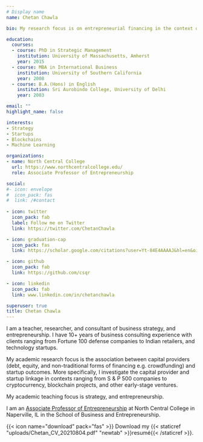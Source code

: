 ```yaml
---
# Display name
name: Chetan Chawla

bio: My research focus is on entrepreneurial financing in the context of blockchain projects.

education:
  courses:
  - course: PhD in Strategic Management
    institution: University of Massachusetts, Amherst
    year: 2015
  - course: MBA in International Business
    institution: University of Southern California
    year: 2008
  - course: B.A.(Hons) in English
    institution: Sri Aurobindo College, University of Delhi
    year: 2003

email: ""
highlight_name: false

interests:
- Strategy
- Startups
- Blockchains
- Machine Learning 

organizations:
- name: North Central College
  url: https://www.northcentralcollege.edu/
  role: Associate Professor of Entrepreneurship

social:
#- icon: envelope
#  icon_pack: fas
#  link: /#contact
  
- icon: twitter
  icon_pack: fab
  label: Follow me on Twitter
  link: https://twitter.com/ChetanChawla

- icon: graduation-cap
  icon_pack: fas
  link: https://scholar.google.com/citations?user=Yt-84E4AAAAJ&hl=en&oi=ao

- icon: github
  icon_pack: fab
  link: https://github.com/csqr

- icon: linkedin
  icon_pack: fab
  link: www.linkedin.com/in/chetanchawla

superuser: true
title: Chetan Chawla
---
```


I am a teacher, researcher, and consultant of business strategy, and entrepreneurship. I have 10+ years of business consulting experience with clients ranging from Fortune 100 defense companies to Indian retailers, and technology startups.

My academic research focus is the association between capital providers (debt, equity, and non-traditional forms of financing e.g. crowdfunding) and startup outcomes. More specifically, I investigate the capital provider and startup linkage in contexts ranging from S & P 500 companies to cryptocurrency, blockchain projects, and other early-stage ventures.

My academic teaching focus is strategy, and entrepreneurship.

I am an [Associate Professor of Entrepreneurship](https://www.northcentralcollege.edu/profile/cchawla) at North Central College in Naperville, IL in the School of Business and Entrepreneurship. 

{{< icon name="download" pack="fas" >}} Download my {{< staticref "uploads/Chetan_CV_20210804.pdf" "newtab" >}}resumé{{< /staticref >}}.

